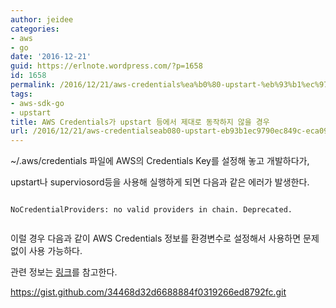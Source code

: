 ```yaml
---
author: jeidee
categories:
- aws
- go
date: '2016-12-21'
guid: https://erlnote.wordpress.com/?p=1658
id: 1658
permalink: /2016/12/21/aws-credentials%ea%b0%80-upstart-%eb%93%b1%ec%97%90%ec%84%9c-%ec%a0%9c%eb%8c%80%eb%a1%9c-%eb%8f%99%ec%9e%91%ed%95%98%ec%a7%80-%ec%95%8a%ec%9d%84-%ea%b2%bd%ec%9a%b0/
tags:
- aws-sdk-go
- upstart
title: AWS Credentials가 upstart 등에서 제대로 동작하지 않을 경우
url: /2016/12/21/aws-credentialseab080-upstart-eb93b1ec9790ec849c-eca09ceb8c80eba19c-eb8f99ec9e91ed9598eca780-ec958aec9d84-eab2bdec9ab0
---
```


~/.aws/credentials 파일에 AWS의 Credentials Key를 설정해 놓고 개발하다가,
  
upstart나 superviosord등을 사용해 실행하게 되면 다음과 같은 에러가 발생한다.

```
  
NoCredentialProviders: no valid providers in chain. Deprecated.
  
```

이럴 경우 다음과 같이 AWS Credentials 정보를 환경변수로 설정해서 사용하면 문제 없이 사용 가능하다.
  
관련 정보는 [링크](https://github.com/aws/aws-sdk-go#configuring-credentials)를 참고한다.

https://gist.github.com/34468d32d6688884f0319266ed8792fc.git